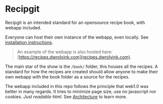 # Recipgit
Recipgit is an intended standard for an opensource recipe book, with webapp included.

Everyone can host their own instance of the webapp, even locally. See [installation instructions](docs/installation.md).

> An example of the webapp is also hosted here: [https://recipes.dwrolvink.com](recipes.dwrolvink.com).

The main star of the show is the `/book/` folder, this houses all the recipes. A standard for how the recipes are created should allow anyone to make their own webapp with the book folder as a source for the recipes.

The webapp included in this repo follows the principle that web1.0 was better in many regards. It tries to minimize page size, use no javascript nor cookies. *Just readable html.* See [Architecture](docs/ARCHITECTURE.md) to learn more. 

